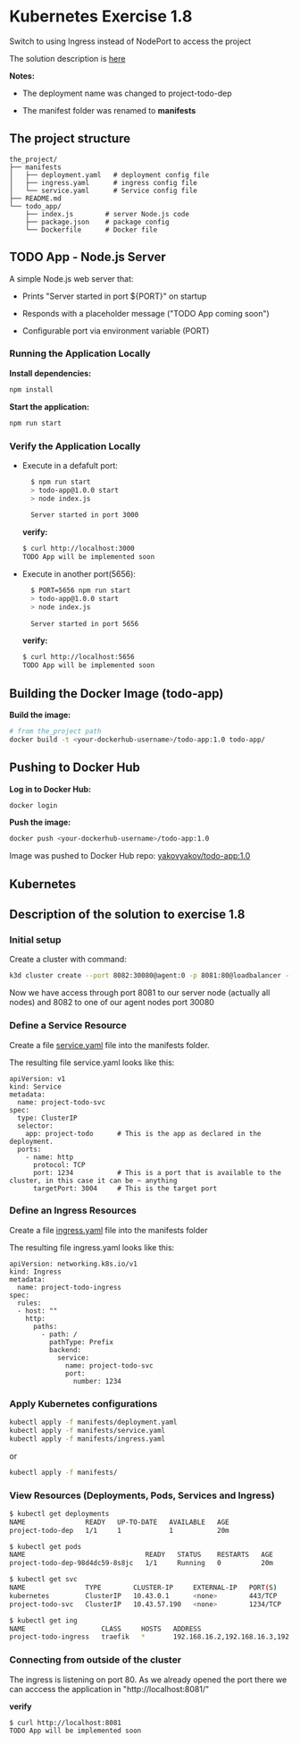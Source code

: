 # Kubernetes Exercise 1.8

Switch to using Ingress instead of NodePort to access the project

The solution description is [here](#description-of-the-solution-to-exercise-18)

**Notes:**

* The deployment name was changed to project-todo-dep

* The manifest folder was renamed to **manifests**

## The project structure

  ```tree
  the_project/
  ├── manifests
  │   ├── deployment.yaml   # deployment config file
  │   ├── ingress.yaml      # ingress config file
  │   └── service.yaml      # Service config file
  ├── README.md
  └── todo_app/
      ├── index.js        # server Node.js code
      ├── package.json    # package config
      └── Dockerfile      # Docker file
  ```

## TODO App - Node.js Server

A simple Node.js web server that:

* Prints "Server started in port ${PORT}" on startup

* Responds with a placeholder message ("TODO App coming soon")

* Configurable port via environment variable (PORT)

### Running the Application Locally

**Install dependencies:**

  ```bash
  npm install
  ```

**Start the application:**

  ```bash
  npm run start
  ```

### Verify the Application Locally

* Execute in a defafult port:

    ```bash
      $ npm run start
      > todo-app@1.0.0 start
      > node index.js
      
      Server started in port 3000

  ```

  **verify:**

  ```bash
  $ curl http://localhost:3000
  TODO App will be implemented soon
  ```

* Execute in another port(5656):

    ```bash
      $ PORT=5656 npm run start
      > todo-app@1.0.0 start
      > node index.js
      
      Server started in port 5656

  ```

  **verify:**

  ```bash
  $ curl http://localhost:5656
  TODO App will be implemented soon
  ```

## Building the Docker Image (todo-app)

**Build the image:**

  ```bash
  # from the_project path
  docker build -t <your-dockerhub-username>/todo-app:1.0 todo-app/
  ```

## Pushing to Docker Hub

**Log in to Docker Hub:**

  ```bash
  docker login
  ```

**Push the image:**

  ```bash
  docker push <your-dockerhub-username>/todo-app:1.0
  ```

Image was pushed to Docker Hub repo: [yakovyakov/todo-app:1.0](https://hub.docker.com/r/yakovyakov/todo-app/tags?name=1.0)

## Kubernetes

## Description of the solution to exercise 1.8

### Initial setup

Create a cluster with command:

  ```bash
  k3d cluster create --port 8082:30080@agent:0 -p 8081:80@loadbalancer --agents 2
  ```
  
  Now we have access through port 8081 to our server node (actually all nodes) and 8082 to one of our agent nodes port 30080

### Define a Service Resource

Create a file [service.yaml](./manifests/service.yaml) file into the manifests folder.

The resulting file service.yaml looks like this:

  ```file
  apiVersion: v1
  kind: Service
  metadata:
    name: project-todo-svc
  spec:
    type: ClusterIP
    selector:
      app: project-todo      # This is the app as declared in the deployment.
    ports:
      - name: http
        protocol: TCP
        port: 1234           # This is a port that is available to the cluster, in this case it can be ~ anything
        targetPort: 3004     # This is the target port
  ```

### Define an Ingress Resources

Create a file [ingress.yaml](./manifests/ingress.yaml) file into the manifests folder

The resulting file ingress.yaml looks like this:

  ```file
  apiVersion: networking.k8s.io/v1
  kind: Ingress
  metadata:
    name: project-todo-ingress
  spec:
    rules:
    - host: ""
      http:
        paths:
          - path: /
            pathType: Prefix
            backend:
              service:
                name: project-todo-svc
                port:
                  number: 1234
  ```
  
### Apply Kubernetes configurations

  ```bash
  kubectl apply -f manifests/deployment.yaml
  kubectl apply -f manifests/service.yaml
  kubectl apply -f manifests/ingress.yaml
  ```

  or

  ```bash
  kubectl apply -f manifests/
  ```

### View Resources (Deployments, Pods, Services and Ingress)

  ```bash
  $ kubectl get deployments
  NAME               READY   UP-TO-DATE   AVAILABLE   AGE
  project-todo-dep   1/1     1            1           20m
  
  $ kubectl get pods
  NAME                              READY   STATUS    RESTARTS   AGE
  project-todo-dep-98d4dc59-8s8jc   1/1     Running   0          20m

  $ kubectl get svc
  NAME               TYPE        CLUSTER-IP     EXTERNAL-IP   PORT(S)    AGE
  kubernetes         ClusterIP   10.43.0.1      <none>        443/TCP    43h
  project-todo-svc   ClusterIP   10.43.57.190   <none>        1234/TCP   21m

  $ kubectl get ing
  NAME                   CLASS     HOSTS   ADDRESS                                  PORTS   AGE
  project-todo-ingress   traefik   *       192.168.16.2,192.168.16.3,192.168.16.4   80      21m
  ```

### Connecting from outside of the cluster

The ingress is listening on port 80. As we already opened the port there we can acccess the application in "http\://localhost:8081/"

**verify**

  ```bash
  $ curl http://localhost:8081
  TODO App will be implemented soon

  ```
